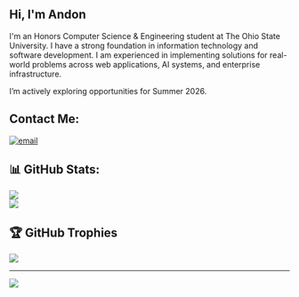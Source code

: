 ## Hi, I'm Andon

I'm an Honors Computer Science & Engineering student at The Ohio State University. I have a strong foundation in information technology and software development. I am experienced in implementing solutions for real-world problems across web applications, AI systems, and enterprise infrastructure. 

I’m actively exploring opportunities for Summer 2026.

## Contact Me:
[![email](https://img.shields.io/badge/Email-D14836?logo=gmail&logoColor=white)](mailto:andonlafreniere2706@gmail.com) 

## 📊 GitHub Stats:
![](https://nirzak-streak-stats.vercel.app/?user=Andon-LaFreniere&theme=dark&hide_border=false)<br/>
![](https://github-readme-stats.vercel.app/api/top-langs/?username=Andon-LaFreniere&theme=dark&hide_border=false&include_all_commits=true&count_private=true&layout=compact)

## 🏆 GitHub Trophies
![](https://github-profile-trophy.vercel.app/?username=Andon-LaFreniere&theme=radical&no-frame=false&no-bg=true&margin-w=4)

---
[![](https://visitcount.itsvg.in/api?id=Andon-LaFreniere&icon=0&color=0)](https://visitcount.itsvg.in)

<!-- Proudly created with GPRM ( https://gprm.itsvg.in ) -->
